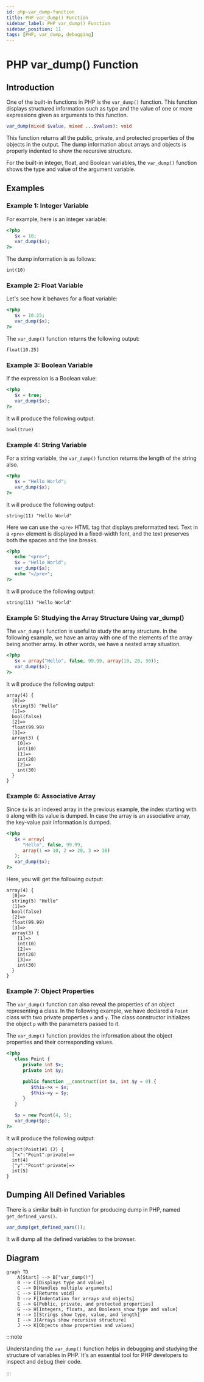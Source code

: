 ```yaml
---
id: php-var_dump-function
title: PHP var_dump() Function
sidebar_label: PHP var_dump() Function
sidebar_position: 11
tags: [PHP, var_dump, debugging]
---
```


# PHP var_dump() Function

## Introduction

One of the built-in functions in PHP is the `var_dump()` function. This function displays structured information such as type and the value of one or more expressions given as arguments to this function.

```php
var_dump(mixed $value, mixed ...$values): void
```

This function returns all the public, private, and protected properties of the objects in the output. The dump information about arrays and objects is properly indented to show the recursive structure.

For the built-in integer, float, and Boolean variables, the `var_dump()` function shows the type and value of the argument variable.

## Examples

### Example 1: Integer Variable

For example, here is an integer variable:

```php
<?php
   $x = 10;  
   var_dump($x);
?>
```

The dump information is as follows:

```
int(10)
```

### Example 2: Float Variable

Let's see how it behaves for a float variable:

```php
<?php
   $x = 10.25;  
   var_dump($x);
?>
```

The `var_dump()` function returns the following output:

```
float(10.25)
```

### Example 3: Boolean Variable

If the expression is a Boolean value:

```php
<?php
   $x = true;  
   var_dump($x);
?>
```

It will produce the following output:

```
bool(true)
```

### Example 4: String Variable

For a string variable, the `var_dump()` function returns the length of the string also.

```php
<?php
   $x = "Hello World"; 
   var_dump($x);  
?>
```

It will produce the following output:

```
string(11) "Hello World"
```

Here we can use the `<pre>` HTML tag that displays preformatted text. Text in a `<pre>` element is displayed in a fixed-width font, and the text preserves both the spaces and the line breaks.

```php
<?php
   echo "<pre>";
   $x = "Hello World"; 
   var_dump($x);  
   echo "</pre>";
?>
```

It will produce the following output:

```
string(11) "Hello World"
```

### Example 5: Studying the Array Structure Using var_dump()

The `var_dump()` function is useful to study the array structure. In the following example, we have an array with one of the elements of the array being another array. In other words, we have a nested array situation.

```php
<?php
   $x = array("Hello", false, 99.99, array(10, 20, 30));
   var_dump($x);
?>
```

It will produce the following output:

```
array(4) {
  [0]=>
  string(5) "Hello"
  [1]=>
  bool(false)
  [2]=>
  float(99.99)
  [3]=>
  array(3) {
    [0]=>
    int(10)
    [1]=>
    int(20)
    [2]=>
    int(30)
  }
}
```

### Example 6: Associative Array

Since `$x` is an indexed array in the previous example, the index starting with `0` along with its value is dumped. In case the array is an associative array, the key-value pair information is dumped.

```php
<?php
   $x = array(
      "Hello", false, 99.99, 
      array(1 => 10, 2 => 20, 3 => 30)
   );
   var_dump($x);
?>
```

Here, you will get the following output:

```
array(4) {
  [0]=>
  string(5) "Hello"
  [1]=>
  bool(false)
  [2]=>
  float(99.99)
  [3]=>
  array(3) {
    [1]=>
    int(10)
    [2]=>
    int(20)
    [3]=>
    int(30)
  }
}
```

### Example 7: Object Properties

The `var_dump()` function can also reveal the properties of an object representing a class. In the following example, we have declared a `Point` class with two private properties `x` and `y`. The class constructor initializes the object `p` with the parameters passed to it.

The `var_dump()` function provides the information about the object properties and their corresponding values.

```php  
<?php  
   class Point {
      private int $x;
      private int $y;

      public function __construct(int $x, int $y = 0) {
         $this->x = $x;
         $this->y = $y;
      }
   }

   $p = new Point(4, 5);
   var_dump($p); 
?>
```

It will produce the following output:

```
object(Point)#1 (2) {
  ["x":"Point":private]=>
  int(4)
  ["y":"Point":private]=>
  int(5)
}
```

## Dumping All Defined Variables

There is a similar built-in function for producing dump in PHP, named `get_defined_vars()`.

```php
var_dump(get_defined_vars());
```

It will dump all the defined variables to the browser.

## Diagram

```mermaid
graph TD
    A[Start] --> B["var_dump()"]
    B --> C[Displays type and value]
    C --> D[Handles multiple arguments]
    C --> E[Returns void]
    D --> F[Indentation for arrays and objects]
    E --> G[Public, private, and protected properties]
    G --> H[Integers, floats, and Booleans show type and value]
    H --> I[Strings show type, value, and length]
    I --> J[Arrays show recursive structure]
    J --> K[Objects show properties and values]
```

:::note

Understanding the `var_dump()` function helps in debugging and studying the structure of variables in PHP. It's an essential tool for PHP developers to inspect and debug their code.

:::